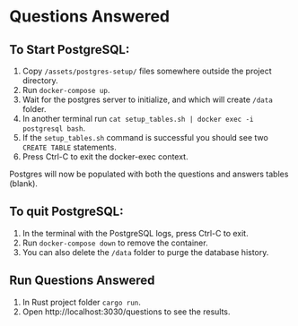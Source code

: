 # Questions Answered

## To Start PostgreSQL:

1. Copy `/assets/postgres-setup/` files somewhere outside the project directory.
2. Run `docker-compose up`.
3. Wait for the postgres server to initialize, and which will create `/data` folder.
4. In another terminal run `cat setup_tables.sh | docker exec -i postgresql bash`.
5. If the `setup_tables.sh` command is successful you should see two `CREATE TABLE` statements.
6. Press Ctrl-C to exit the docker-exec context.
 
Postgres will now be populated with both the questions and answers tables (blank).

## To quit PostgreSQL:

1. In the terminal with the PostgreSQL logs, press Ctrl-C to exit.
2. Run `docker-compose down` to remove the container.
3. You can also delete the `/data` folder to purge the database history.

## Run Questions Answered

1. In Rust project folder `cargo run`.
2. Open http://localhost:3030/questions to see the results.
